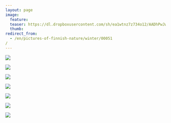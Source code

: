 ```yaml
---
layout: page
image:
  feature:
  teaser: https://dl.dropboxusercontent.com/sh/ea1wtnz7z734o12/AADhPwJwizhdShMGfCnShkUca/luontokuvat/talvi/2/DS43336-245px.jpg
  thumb:
redirect_from:
  - /en/pictures-of-finnish-nature/winter/00051/
---
```


[![](https://dl.dropboxusercontent.com/sh/ea1wtnz7z734o12/AABzUwaKKHf_2ocms4tUa8o7a/luontokuvat/talvi/2/DS43226-800px.jpg)](https://dl.dropboxusercontent.com/sh/ea1wtnz7z734o12/AABtNctp-v3CLfCmAQR4KUXPa/luontokuvat/talvi/2/DS43226.jpg)

[![](https://dl.dropboxusercontent.com/sh/ea1wtnz7z734o12/AACszzF9DxXbqkD1g6rvZrQDa/luontokuvat/talvi/2/DS43234-800px.jpg)](https://dl.dropboxusercontent.com/sh/ea1wtnz7z734o12/AAAN_946FBK1GVflxoOvI4rXa/luontokuvat/talvi/2/DS43234.jpg)

[![](https://dl.dropboxusercontent.com/sh/ea1wtnz7z734o12/AABf5o3x3zXMvdhfZgdZ4dXKa/luontokuvat/talvi/2/DS43318-800px.jpg)](https://dl.dropboxusercontent.com/sh/ea1wtnz7z734o12/AAAVA8o2HLIK1mFoqHfe8mbga/luontokuvat/talvi/2/DS43318.jpg)

[![](https://dl.dropboxusercontent.com/sh/ea1wtnz7z734o12/AABkLBhGRwcLf6NFSgluDszia/luontokuvat/talvi/2/DS43328-800px.jpg)](https://dl.dropboxusercontent.com/sh/ea1wtnz7z734o12/AAC6QE2ruljRBZGC6dtZaZARa/luontokuvat/talvi/2/DS43328.jpg)

[![](https://dl.dropboxusercontent.com/sh/ea1wtnz7z734o12/AAAGEU4BVViCbKIolMr0YxZNa/luontokuvat/talvi/2/DS43347-800px.jpg)](https://dl.dropboxusercontent.com/sh/ea1wtnz7z734o12/AADCR2XBGFPPeqgGAag1-Fzga/luontokuvat/talvi/2/DS43347.jpg)

[![](https://dl.dropboxusercontent.com/sh/ea1wtnz7z734o12/AADMn2LSogFoznyLlIQNy3hIa/luontokuvat/talvi/2/DS43371-800px.jpg)](https://dl.dropboxusercontent.com/sh/ea1wtnz7z734o12/AABjyopaU5KUMa1BpQwmOfSVa/luontokuvat/talvi/2/DS43371.jpg)

[![](https://dl.dropboxusercontent.com/sh/ea1wtnz7z734o12/AAC4HvA2cEPVjSvB1l2qT78ca/luontokuvat/talvi/2/DS43336-800px.jpg)](https://dl.dropboxusercontent.com/sh/ea1wtnz7z734o12/AABIKFU_MeIdTd9WBSU8s14Wa/luontokuvat/talvi/2/DS43336.jpg)
